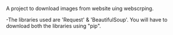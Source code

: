A project to download images from website uing webscrping.

-The libraries used are 'Request' & 'BeautifulSoup'. You will have to download both the libraries using "pip".
